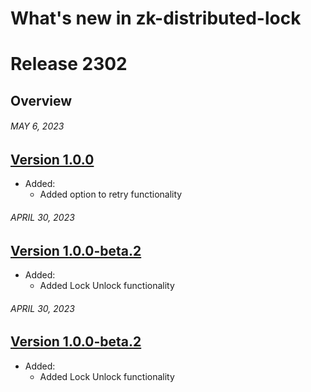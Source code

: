 # What's new in zk-distributed-lock

# Release 2302

## Overview

###### MAY 6, 2023

## [Version 1.0.0]()

- Added:
  - Added option to retry functionality

###### APRIL 30, 2023

## [Version 1.0.0-beta.2]()

- Added:
  - Added Lock Unlock functionality

###### APRIL 30, 2023

## [Version 1.0.0-beta.2]()

- Added:
  - Added Lock Unlock functionality
